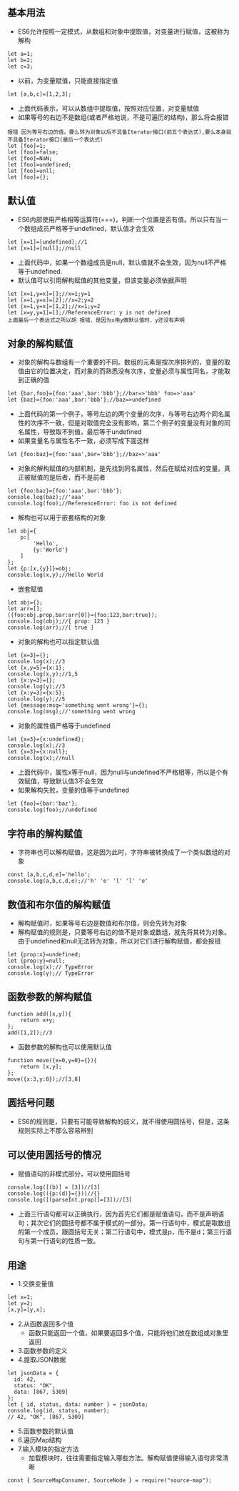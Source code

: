 ##  基本用法
- ES6允许按照一定模式，从数组和对象中提取值，对变量进行赋值，这被称为解构
```
let a=1;
let b=2;
let c=3;
```
- 以前，为变量赋值，只能直接指定值
```
let [a,b,c]=[1,2,3];
```
- 上面代码表示，可以从数组中提取值，按照对应位置，对变量赋值
- 如果等号的右边不是数组(或者严格地说，不是可遍历的结构)，那么将会报错
```
报错 因为等号右边的值，要么转为对象以后不具备Iterator接口(前五个表达式),要么本身就不具备Iterator接口(最后一个表达式)
let [foo]=1;
let [foo]=false;
let [foo]=NaN;
let [foo]=undefined;
let [foo]=unll;
let [foo]={};
```
## 默认值
- ES6内部使用严格相等运算符(===)，判断一个位置是否有值。所以只有当一个数组成员严格等于undefined，默认值才会生效
```
let [x=1]=[undefined];//1
let [x=1]=[null];//null
```
- 上面代码中，如果一个数组成员是null，默认值就不会生效，因为null不严格等于undefined.
- 默认值可以引用解构赋值的其他变量，但该变量必须依据声明
```
let [x=1,y=x]=[];//x=1;y=1
let [x=1,y=x]=[2];//x=2;y=2
let [x=1,y=x]=[1,2];//x=1;y=2
let [x=y,y=1]=[];//ReferenceError: y is not defined
上面最后一个表达式之所以胡 报错，是因为x用y做默认值时，y还没有声明
```
## 对象的解构赋值
- 对象的解构与数组有一个重要的不同。数组的元素是按次序排列的，变量的取值由它的位置决定，而对象的而熟悉没有次序，变量必须与属性同名，才能取到正确的值
```
let {bar,foo}={foo:'aaa',bar:'bbb'};//bar=>'bbb' foo=>'aaa'
let {baz}={foo:'aaa',bar:'bbb'};//baz=>undefined
```
- 上面代码的第一个例子，等号左边的两个变量的次序，与等号右边两个同名属性的次序不一致，但是对取值完全没有影响，第二个例子的变量没有对象的同名属性，导致取不到值，最后等于undefined
- 如果变量名与属性名不一致，必须写成下面这样
```
let {foo:baz}={foo:'aaa',bar='bbb'};//baz=>'aaa'
```
- 对象的解构赋值的内部机制，是先找到同名属性，然后在赋给对应的变量。真正被赋值的是后者，而不是前者
```
let {foo:baz}={foo:'aaa',bar:'bbb'};
console.log(baz);//'aaa'
console.log(foo);//ReferenceError: foo is not defined
```
- 解构也可以用于嵌套结构的对象
```
let obj={
    p:[
        'Hello',
        {y:'World'}
    ]
};
let {p:[x,{y}]}=obj;
console.log(x,y);//Hello World
```
- 嵌套赋值
```
let obj={};
let arr=[];
({foo:obj.prop,bar:arr[0]}={foo:123,bar:true});
console.log(obj);//{ prop: 123 }
console.log(arr);//[ true ]
```
- 对象的解构也可以指定默认值
```
let {x=3}={};
console.log(x);//3
let {x,y=5}={x:1};
console.log(x,y);//1,5
let {x:y=3}={};
console.log(y);//3
let {x:y=3}={x:5};
console.log(y);//5
let {message:msg='something went wrong'}={};
console.log(msg);//'something went wrong
```

- 对象的属性值严格等于undefined
```
let {x=3}={x:undefined};
console.log(x);//3
let {x=3}={x:null};
console.log(x);//null
```
- 上面代码中，属性x等于null，因为null与undefined不严格相等，所以是个有效赋值，导致默认值3不会生效
- 如果解构失败，变量的值等于undefined
```
let {foo}={bar:'baz'};
console.log(foo);//undefined
```

## 字符串的解构赋值
- 字符串也可以解构赋值，这是因为此时，字符串被转换成了一个类似数组的对象
```
const [a,b,c,d,e]='hello';
console.log(a,b,c,d,e);//'h' 'e' 'l' 'l' 'o'
```
## 数值和布尔值的解构赋值
- 解构赋值时，如果等号右边是数值和布尔值，则会先转为对象
- 解构赋值的规则是，只要等号右边的值不是对象或数组，就先将其转为对象。由于undefined和null无法转为对象，所以对它们进行解构赋值，都会报错
```
let {prop:x}=undefined;
let {prop:y}=null;
console.log(x);// TypeError 
console.log(y);// TypeError
```
## 函数参数的解构赋值
```
function add([x,y]){
    return x+y;
};
add([1,2]);//3
```
- 函数参数的解构也可以使用默认值
```
function move({x=0,y=0}={}){
    return [x,y];
};
move({x:3,y:8});//[3,8]
```
## 圆括号问题
- ES6的规则是，只要有可能导致解构的歧义，就不得使用圆括号，但是，这条规则实际上不那么容易辨别
## 可以使用圆括号的情况
- 赋值语句的非模式部分，可以使用圆括号
```
console.log([(b)] = [3])//[3]
console.log(({p:(d)}={}))//{}
console.log([(parseInt.prop)]=[3])//[3]
```
- 上面三行语句都可以正确执行，因为首先它们都是赋值语句，而不是声明语句；其次它们的圆括号都不属于模式的一部分。第一行语句中，模式是取数组的第一个成员，跟圆括号无关；第二行语句中，模式是p，而不是d；第三行语句与第一行语句的性质一致。

## 用途
- 1.交换变量值
```
let x=1;
let y=2;
[x,y]=[y,x];
```
- 2.从函数返回多个值
   - 函数只能返回一个值，如果要返回多个值，只能将他们放在数组或对象里返回
- 3.函数参数的定义
- 4.提取JSON数据
```
let jsonData = {
  id: 42,
  status: "OK",
  data: [867, 5309]
};
let { id, status, data: number } = jsonData;
console.log(id, status, number);
// 42, "OK", [867, 5309]
```
- 5.函数参数的默认值
- 6.遍历Map结构
- 7.输入模块的指定方法
  - 加载模块时，往往需要指定输入哪些方法。解构赋值使得输入语句非常清晰
```
const { SourceMapConsumer, SourceNode } = require("source-map");
```